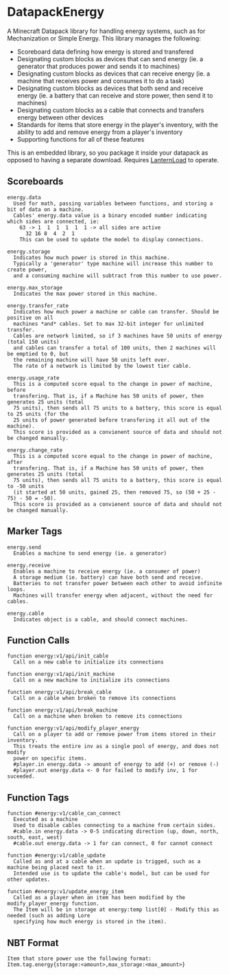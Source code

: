 # DatapackEnergy
A Minecraft Datapack library for handling energy systems, such as for Mechanization or Simple Energy. This library manages the following:
* Scoreboard data defining how energy is stored and transfered
* Designating custom blocks as devices that can send energy (ie. a generator that produces power and sends it to machines)
* Designating custom blocks as devices that can receive energy (ie. a machine that receives power and consumes it to do a task)
* Designating custom blocks as devices that both send and receive energy (ie. a battery that can receive and store power, then send it to machines)
* Designating custom blocks as a cable that connects and transfers energy between other devices
* Standards for items that store energy in the player's inventory, with the ability to add and remove energy from a player's inventory
* Supporting functions for all of these features

This is an embedded library, so you package it inside your datapack as opposed to having a separate download. Requires [LanternLoad](https://github.com/LanternMC/load) to operate.

## Scoreboards

```
energy.data
  Used for math, passing variables between functions, and storing a bit of data on a machine.
  Cables' energy.data value is a binary encoded number indicating which sides are connected, ie:
    63 -> 1  1  1  1  1  1 -> all sides are active
	  32 16 8  4  2  1
    This can be used to update the model to display connections.
```

```
energy.storage
  Indicates how much power is stored in this machine.
  Typically a 'generator' type machine will increase this number to create power,
  and a consuming machine will subtract from this number to use power.
```

```
energy.max_storage
  Indicates the max power stored in this machine.
```

```
energy.transfer_rate
  Indicates how much power a machine or cable can transfer. Should be positive on all
  machines *and* cables. Set to max 32-bit integer for unlimited transfer.
  Cables are network limited, so if 3 machines have 50 units of energy (total 150 units)
  and cables can transfer a total of 100 units, then 2 machines will be emptied to 0, but
  the remaining machine will have 50 units left over. 
  The rate of a network is limited by the lowest tier cable.
```

```
energy.usage_rate
  This is a computed score equal to the change in power of machine, before
  transfering. That is, if a Machine has 50 units of power, then generates 25 units (total
  75 units), then sends all 75 units to a battery, this score is equal to 25 units (for the
  25 units of power generated before transfering it all out of the machine).
  This score is provided as a convienent source of data and should not be changed manually.
```

```
energy.change_rate
  This is a computed score equal to the change in power of machine, after
  transfering. That is, if a Machine has 50 units of power, then generates 25 units (total
  75 units), then sends all 75 units to a battery, this score is equal to -50 units
  (it started at 50 units, gained 25, then removed 75, so (50 + 25 - 75) - 50 = -50).
  This score is provided as a convienent source of data and should not be changed manually.
```

## Marker Tags

```
energy.send 
  Enables a machine to send energy (ie. a generator)
  
energy.receive 
  Enables a machine to receive energy (ie. a consumer of power)
  A storage medium (ie. battery) can have both send and receive.
  Batteries to not transfer power between each other to avoid infinite loops.
  Machines will transfer energy when adjacent, without the need for cables.
```

```
energy.cable
  Indicates object is a cable, and should connect machines.
```

## Function Calls

```
function energy:v1/api/init_cable
  Call on a new cable to initialize its connections
```

```
function energy:v1/api/init_machine
  Call on a new machine to initialize its connections
```

```
function energy:v1/api/break_cable
  Call on a cable when broken to remove its connections
```

```
function energy:v1/api/break_machine
  Call on a machine when broken to remove its connections
```

```
function energy:v1/api/modify_player_energy
  Call on a player to add or remove power from items stored in their inventory.
  This treats the entire inv as a single pool of energy, and does not modify
  power on specific items.
  #player.in energy.data -> amount of energy to add (+) or remove (-)
  #player.out energy.data <- 0 for failed to modify inv, 1 for suceeded.
```

## Function Tags

```
function #energy:v1/cable_can_connect
  Executed as a machine
  Used to disable cables connecting to a machine from certain sides.
  #cable.in energy.data -> 0-5 indicating direction (up, down, north, south, east, west)
  #cable.out energy.data -> 1 for can connect, 0 for cannot connect
```

```
function #energy:v1/cable_update
  Called as and at a cable when an update is trigged, such as a machine being placed next to it.
  Intended use is to update the cable's model, but can be used for other updates.
```

```
function #energy:v1/update_energy_item
  Called as a player when an item has been modified by the modify_player_energy function.
  The Item will be in storage at energy:temp list[0] - Modify this as needed (such as adding Lore
  specifying how much energy is stored in the item).
```

## NBT Format

```
Item that store power use the following format:
Item.tag.energy{storage:<amount>,max_storage:<max_amount>}
```
